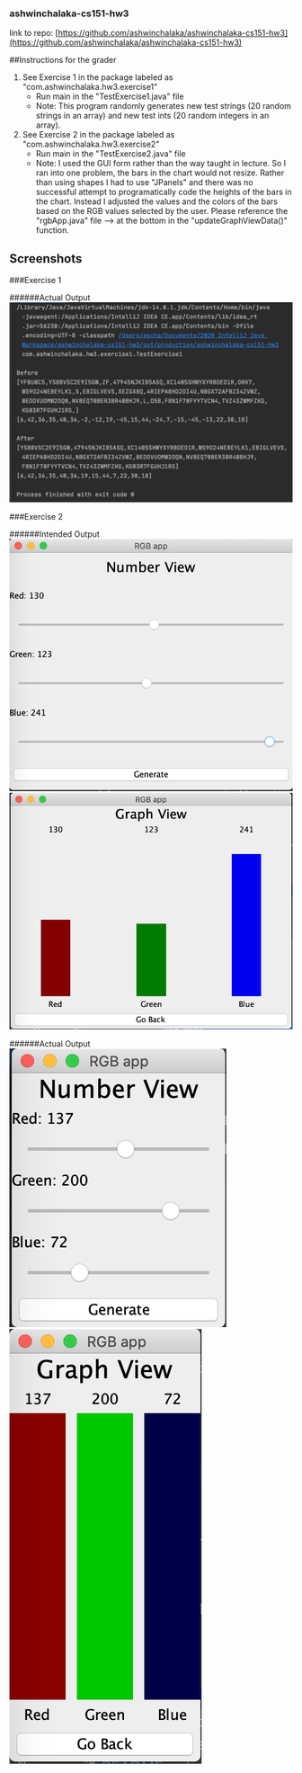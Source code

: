 ### ashwinchalaka-cs151-hw3
link to repo: [https://github.com/ashwinchalaka/ashwinchalaka-cs151-hw3](https://github.com/ashwinchalaka/ashwinchalaka-cs151-hw3)


##Instructions for the grader
1. See Exercise 1 in the package labeled as "com.ashwinchalaka.hw3.exercise1"
	* Run main in the "TestExercise1.java" file
	* Note: This program randomly generates new test strings (20 random strings in an array) and new test ints (20 random integers in an array).
2. See Exercise 2 in the package labeled as "com.ashwinchalaka.hw3.exercise2"
	* Run main in the "TestExercise2.java" file
	* Note: I used the GUI form rather than the way taught in lecture. So I ran into one problem, the bars in the chart would not resize. Rather than using shapes I had to use "JPanels" and there was no successful attempt to programatically code the heights of the bars in the chart. Instead I adjusted the values and the colors of the bars based on the RGB values selected by the user. Please reference the "rgbApp.java" file --> at the bottom in the "updateGraphViewData()" function.

## Screenshots
###Exercise 1

######Actual Output
![alt text](output/ex1-actualoutput-console.png)

###Exercise 2

######Intended Output
![alt text](output/ex2-intendedoutput-numberview.png)
![alt text](output/ex2-intendedoutput-graphview.png)

######Actual Output
![alt text](output/ex2-actualoutput-numberview.png)
![alt text](output/ex2-actualoutput-graphview.png)